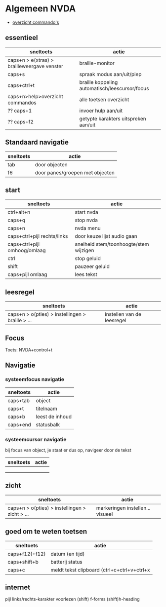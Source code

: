 # Algemeen NVDA

- [overzicht commando's](keycommands.md)


## essentieel

| sneltoets | actie |
|---|---|
| caps+n > e(xtras) > brailleweergave venster | braille-monitor|
| caps+s | spraak modus aan/uit/piep |
| caps+ctrl+t | braille koppeling automatisch/leescursor/focus |
| caps+n>help>overzicht commandos|alle toetsen overzicht|
| ?? caps+1| invoer hulp aan/uit |
| ?? caps+f2| getypte karakters uitspreken aan/uit |


## Standaard navigatie

| sneltoets | actie |
|---|---|
|tab| door objecten|
|f6| door panes/groepen met objecten|

## start

| sneltoets | actie |
|---|---|
| ctrl+alt+n | start nvda |
| caps+q | stop nvda |
| caps+n | nvda menu |
| caps+ctrl+pijl rechts/links| door keuze lijst audio gaan|
| caps+ctrl+pijl omhoog/omlaag| snelheid stem/toonhoogte/stem wijzigen|
| ctrl | stop geluid |
| shift | pauzeer geluid |
| caps+pijl omlaag| lees tekst|


## leesregel

| sneltoets | actie |
|---|---|
|  caps+n > o(pties) > instellingen > braille > ... | instellen van de leesregel |

## Focus

Toets: NVDA+control+t

## Navigatie 

### systeemfocus navigatie

| sneltoets | actie |
|---|---|
|caps+tab|object|
|caps+t|titelnaam|
|caps+b|leest de inhoud|
|caps+end| statusbalk|

### systeemcursor navigatie

bij focus van object, je staat er dus op, navigeer door de tekst

| sneltoets | actie |
|---|---|
|||
|||
|||


## zicht

| sneltoets | actie |
|---|---|
|  caps+n > o(pties) > instellingen > zicht > ... | markeringen instellen... visueel |

## goed om te weten toetsen

| sneltoets | actie |
|---|---|
| caps+f12(+f12)| datum (en tijd) |
| caps+shift+b | batterij status|
| caps+c| meldt tekst clipboard (ctrl+c+ctrl+v+ctrl+x|

## internet

pijl links/rechts-karakter voorlezen
(shift) f-forms
(shift)h-heading





